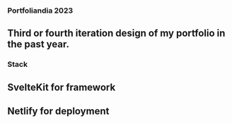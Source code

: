### Portfoliandia 2023
## Third or fourth iteration design of my portfolio in the past year. 

### Stack 
## SvelteKit for framework 
## Netlify for deployment
